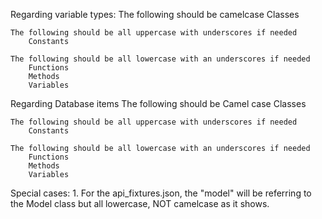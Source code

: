 Regarding variable types:
    The following should be camelcase
        Classes

    The following should be all uppercase with underscores if needed
        Constants

    The following should be all lowercase with an underscores if needed
        Functions
        Methods
        Variables

Regarding Database items
    The following should be Camel case
        Classes

    The following should be all uppercase with underscores if needed
        Constants

    The following should be all lowercase with an underscores if needed
        Functions
        Methods
        Variables

Special cases:
    1. For the api_fixtures.json, the "model" will be referring to the Model class but all lowercase, NOT camelcase as it shows.
